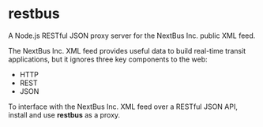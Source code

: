 restbus
=======

A Node.js RESTful JSON proxy server for the NextBus Inc. public XML feed.

The NextBus Inc. XML feed provides useful data to build real-time transit applications, but it ignores three key components to the web:

* HTTP
* REST
* JSON

To interface with the NextBus Inc. XML feed over a RESTful JSON API, install and use **restbus** as a proxy.
